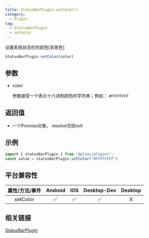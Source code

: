 ```yaml
---
title: StatusBarPlugin.setColor()
category:
  - Plugin
tag:
  - StatusBarPlugin
  - setColor 
---
```


设置系统状态栏的颜色\[背景色\]

```js
StatusBarPlugin.setColor(color)
```

## 参数

  - color

    参数接受一个表示十六进制颜色的字符串；例如： `#FFFFFFFF`


## 返回值

  - 一个Promise对象， resolve兑现null

## 示例
```js
import { statusBarPlugin } from "@plaoc/plugins";
const value = statusBarPlugin.setColor("#FFFFFFFF")
```


## 平台兼容性

| 属性/方法/事件 | Android | IOS | Desktop-Dev | Desktop |
|:------------:|:-------:|:---:|:-----------:|:-------:|
| setColor     | ✅      | ✅  | ✅          | X       |

## 相关链接

[StatusBarPlugin](./index.md)


